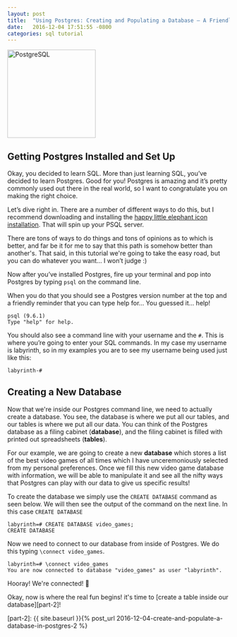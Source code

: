 ```yaml
---
layout: post
title:  "Using Postgres: Creating and Populating a Database — A Friendly Tutorial -- Level 1"
date:   2016-12-04 17:51:55 -0800
categories: sql tutorial
---
```



<img src="http://blog.nordeus.com/files/libraryblog/articles/postgres/postgresql_logo.png" alt="PostgreSQL" style="height: 200px;"/>

## Getting Postgres Installed and Set Up

Okay, you decided to learn SQL. More than just learning SQL, you’ve decided to learn Postgres. Good for you! Postgres is amazing and it’s pretty commonly used out there in the real world, so I want to congratulate you on making the right choice.

Let’s dive right in. There are a number of different ways to do this, but I recommend downloading and installing the [happy little elephant icon installation][postgres-app]. That will spin up your PSQL server.

There are tons of ways to do things and tons of opinions as to which is better, and far be it for me to say that this path is somehow better than another's. That said, in this tutorial we're going to take the easy road, but you can do whatever you want… I won’t judge :)

Now after you’ve installed Postgres, fire up your terminal and pop into Postgres by typing ```psql``` on the command line.

When you do that you should see a Postgres version number at the top and a friendly reminder that you can type help for… You guessed it… help!

```
psql (9.6.1)
Type "help" for help.
```

You should also see a command line with your username and the ```#```. This is where you’re going to enter your SQL commands. In my case my username is labyrinth, so in my examples you are to see my username being used just like this:

```
labyrinth-#
```
## Creating a New Database

Now that we're inside our Postgres command line, we need to actually create a database. You see, the database is where we put all our tables, and our tables is where we put all our data. You can think of the Postgres database as a filing cabinet (**database**), and the filing cabinet is filled with printed out spreadsheets (**tables**).

For our example, we are going to create a new **database** which stores a list of the best video games of all times which I have unceremoniously selected from my personal preferences. Once we fill this new video game database with information, we will be able to manipulate it and see all the nifty ways that Postgres can play with our data to give us specific results! 

To create the database we simply use the ```CREATE DATABASE``` command as seen below. We will then see the output of the command on the next line. In this case ```CREATE DATABASE```

```
labyrinth=# CREATE DATABASE video_games;
CREATE DATABASE
```

Now we need to connect to our database from inside of Postgres. We do this typing ```\connect video_games```. 

```
labyrinth=# \connect video_games
You are now connected to database "video_games" as user "labyrinth".
```

Hooray! We're connected! 🎉

Okay, now is where the real fun begins! it's time to [create a table inside our database][part-2]!


[postgres-app]: http://postgresapp.com/
[part-2]: {{ site.baseurl }}{% post_url 2016-12-04-create-and-populate-a-database-in-postgres-2 %}